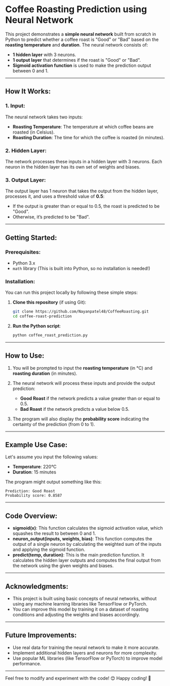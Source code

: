 # **Coffee Roasting Prediction using Neural Network**

This project demonstrates a **simple neural network** built from scratch in Python to predict whether a coffee roast is "Good" or "Bad" based on the **roasting temperature** and **duration**. The neural network consists of:

* **1 hidden layer** with 3 neurons.
* **1 output layer** that determines if the roast is "Good" or "Bad".
* **Sigmoid activation function** is used to make the prediction output between 0 and 1.

---

## **How It Works:**

### **1. Input:**

The neural network takes two inputs:

* **Roasting Temperature**: The temperature at which coffee beans are roasted (in Celsius).
* **Roasting Duration**: The time for which the coffee is roasted (in minutes).

### **2. Hidden Layer:**

The network processes these inputs in a hidden layer with 3 neurons. Each neuron in the hidden layer has its own set of weights and biases.

### **3. Output Layer:**

The output layer has 1 neuron that takes the output from the hidden layer, processes it, and uses a threshold value of **0.5**:

* If the output is greater than or equal to 0.5, the roast is predicted to be "Good".
* Otherwise, it’s predicted to be "Bad".

---

## **Getting Started:**

### **Prerequisites:**

* Python 3.x
* `math` library (This is built into Python, so no installation is needed!)

### **Installation:**

You can run this project locally by following these simple steps:

1. **Clone this repository** (if using Git):

   ```bash
   git clone https://github.com/Nayanpatel48/CoffeeRoasting.git
   cd coffee-roast-prediction
   ```

2. **Run the Python script**:

   ```bash
   python coffee_roast_prediction.py
   ```

---

## **How to Use:**

1. You will be prompted to input the **roasting temperature** (in °C) and **roasting duration** (in minutes).
2. The neural network will process these inputs and provide the output prediction:

   * **Good Roast** if the network predicts a value greater than or equal to 0.5.
   * **Bad Roast** if the network predicts a value below 0.5.
3. The program will also display the **probability score** indicating the certainty of the prediction (from 0 to 1).

---

## **Example Use Case:**

Let's assume you input the following values:

* **Temperature**: 220°C
* **Duration**: 15 minutes

The program might output something like this:

```
Prediction: Good Roast
Probability score: 0.8587
```

---

## **Code Overview:**

* **sigmoid(x)**: This function calculates the sigmoid activation value, which squashes the result to between 0 and 1.
* **neuron\_output(inputs, weights, bias)**: This function computes the output of a single neuron by calculating the weighted sum of the inputs and applying the sigmoid function.
* **predict(temp, duration)**: This is the main prediction function. It calculates the hidden layer outputs and computes the final output from the network using the given weights and biases.

---

## **Acknowledgments:**

* This project is built using basic concepts of neural networks, without using any machine learning libraries like TensorFlow or PyTorch.
* You can improve this model by training it on a dataset of roasting conditions and adjusting the weights and biases accordingly.

---

## **Future Improvements:**

* Use real data for training the neural network to make it more accurate.
* Implement additional hidden layers and neurons for more complexity.
* Use popular ML libraries (like TensorFlow or PyTorch) to improve model performance.

---

Feel free to modify and experiment with the code! 😊 Happy coding! 🚀
